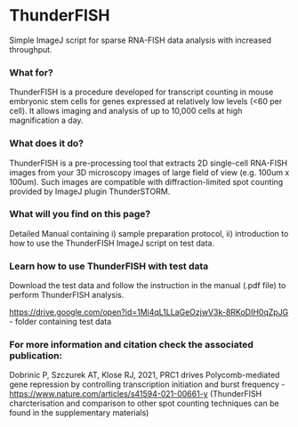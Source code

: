 # ThunderFISH
Simple ImageJ script for sparse RNA-FISH data analysis with increased throughput. 

### What for?
ThunderFISH is a procedure developed for transcript counting in mouse embryonic stem cells for genes expressed at relatively low levels (<60 per cell). It allows imaging and analysis of up to 10,000 cells at high magnification a day.

### What does it do?
ThunderFISH is a pre-processing tool that extracts 2D single-cell RNA-FISH images from your 3D microscopy images of large field of view (e.g. 100um x 100um). Such images are compatible with diffraction-limited spot counting provided by ImageJ plugin ThunderSTORM.

### What will you find on this page?
Detailed Manual containing i) sample preparation protocol, ii) introduction to how to use the ThunderFISH ImageJ script on test data.

### Learn how to use ThunderFISH with test data
Download the test data and follow the instruction in the manual (.pdf file) to perform ThunderFISH analysis.

https://drive.google.com/open?id=1Mi4qL1LLaGeOzjwV3k-8RKoDIH0qZpJG - folder containing test data 

### For more information and citation check the associated publication:
Dobrinic P, Szczurek AT, Klose RJ, 2021, PRC1 drives Polycomb-mediated gene repression by controlling transcription initiation and burst frequency - https://www.nature.com/articles/s41594-021-00661-y (ThunderFISH charcterisation and comparison to other spot counting techniques can be found in the supplementary materials)

